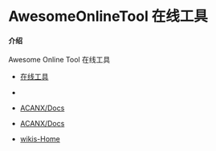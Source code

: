 # AwesomeOnlineTool  在线工具

#### 介绍
Awesome Online Tool 在线工具

- [在线工具](./OnlineTools.md)


- 
- [ACANX/Docs](https://docs.acanx.com/)
- [ACANX/Docs](https://gitee.com/ACANX/Docs)
- [wikis-Home](https://gitee.com/ACANX/ACANX-Deamon/wikis/Home)



